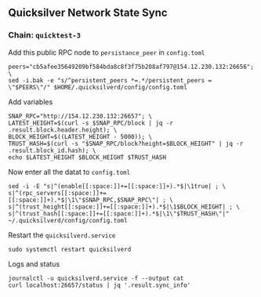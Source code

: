 ## Quicksilver Network State Sync
### Chain: `quicktest-3`
Add this public RPC node to `persistance_peer` in `config.toml`
```
peers="cb5afee35649209bf584bda8c8f3f75b208af797@154.12.230.132:26656"; \
sed -i.bak -e "s/^persistent_peers *=.*/persistent_peers = \"$PEERS\"/" $HOME/.quicksilverd/config/config.toml
```
Add variables
```
SNAP_RPC="http://154.12.230.132:26657"; \
LATEST_HEIGHT=$(curl -s $SNAP_RPC/block | jq -r .result.block.header.height); \
BLOCK_HEIGHT=$((LATEST_HEIGHT - 5000)); \
TRUST_HASH=$(curl -s "$SNAP_RPC/block?height=$BLOCK_HEIGHT" | jq -r .result.block_id.hash); \
echo $LATEST_HEIGHT $BLOCK_HEIGHT $TRUST_HASH
```
Now enter all the datat to `config.toml`
```
sed -i -E "s|^(enable[[:space:]]+=[[:space:]]+).*$|\1true| ; \
s|^(rpc_servers[[:space:]]+=[[:space:]]+).*$|\1\"$SNAP_RPC,$SNAP_RPC\"| ; \
s|^(trust_height[[:space:]]+=[[:space:]]+).*$|\1$BLOCK_HEIGHT| ; \
s|^(trust_hash[[:space:]]+=[[:space:]]+).*$|\1\"$TRUST_HASH\"|" ~/.quicksilverd/config/config.toml
```
Restart the `quicksilverd.service`
```
sudo systemctl restart quicksilverd
```
Logs and status
```
journalctl -u quicksilverd.service -f --output cat
curl localhost:26657/status | jq '.result.sync_info'
```

